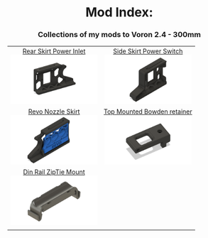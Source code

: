 <h1 align="center">Mod Index:</h1>
<h3 align="center">Collections of my mods to Voron 2.4 - 300mm</h3>
<table align="center">
  <tr>
    <td align="center"><a href="./Rear_Skirt_Power_Inlet">Rear Skirt Power Inlet<br><img src="./Rear_Skirt_Power_Inlet/Images/cad.png" width=196px></a></td>
	<td align="center"><a href="./Side_Skirt_Power_Switch">Side Skirt Power Switch<br><img src="./Side_Skirt_Power_Switch/Images/cad.png" width=196px></a></td>
  </tr>
  <tr>
    <td align="center"><a href="./Revo_Nozzle_Skirt">Revo Nozzle Skirt<br><img src="./Revo_Nozzle_Skirt/Images/cad_closed.png"width=196px></a></td>
    <td align="center"><a href="./Top_Mounted_Bowden_retainer">Top Mounted Bowden retainer<br><img src="./Top_Mounted_Bowden_retainer/Images/cad.png" width=196px></a></td>
  </tr>
    <tr>
    <td align="center"><a href="./Din_Rail_Ziptie_Mount">Din Rail ZipTie Mount<br><img src="./Din_Rail_Ziptie_Mount/Images/cad.png"width=196px></a></td>
    <td align="center"></td>
  </tr>
    <td colspan="2" align="center"></td>
  </tr>
  </table>
